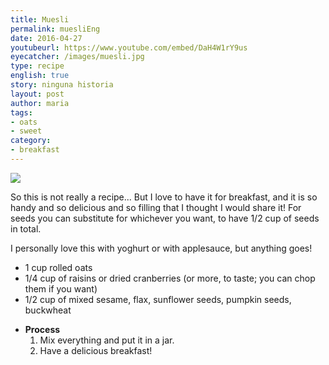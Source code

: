 ```yaml
---
title: Muesli
permalink: muesliEng
date: 2016-04-27
youtubeurl: https://www.youtube.com/embed/DaH4W1rY9us
eyecatcher: /images/muesli.jpg
type: recipe
english: true
story: ninguna historia
layout: post
author: maria
tags:
- oats
- sweet
category:
- breakfast
---
```


<img src="https://farm1.staticflickr.com/693/30888683193_6e64b1ae30_o_d.jpg" />

So this is not really a recipe... But I love to have it for breakfast, and it is so handy and so delicious and so filling that I thought I would share it! For seeds you can substitute for whichever you want, to have 1/2 cup of seeds in total.

I personally love this with yoghurt or with applesauce, but anything goes!



<ul>
  <li>1 cup rolled oats</li>
  <li>1/4 cup of raisins or dried cranberries (or more, to taste; you can chop them if you want)</li>
  <li>1/2 cup of mixed sesame, flax, sunflower seeds, pumpkin seeds, buckwheat</li>
</ul>



* **Process**
  1. Mix everything and put it in a jar. 
  2. Have a delicious breakfast!


